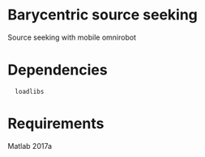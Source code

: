 # Barycentric source seeking

Source seeking with mobile omnirobot

# Dependencies

  ```
    loadlibs
  ```
  
# Requirements

Matlab 2017a
